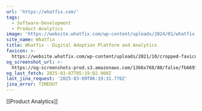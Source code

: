 ```yaml
---
url: 'https://whatfix.com/'
tags:
  - Software-Development
  - Product-Analytics
image: 'https://website.whatfix.com/wp-content/uploads/2024/01/whatfix.png'
site_name: Whatfix
title: Whatfix - Digital Adoption Platform and Analytics
favicon: >-
  https://website.whatfix.com/wp-content/uploads/2021/10/cropped-favicon-updated2-192x192.png
og_screenshot_url: >-
  https://og-screenshots-prod.s3.amazonaws.com/1366x768/80/false/fb669194189cb4fca94ae54b36eb199b3333ff444116ef1613a68a90532efc3a.jpeg
og_last_fetch: 2025-03-07T05:19:02.900Z
last_jina_request: '2025-03-09T06:19:31.776Z'
jina_error: TIMEOUT
---
```

[[Product Analytics]]
